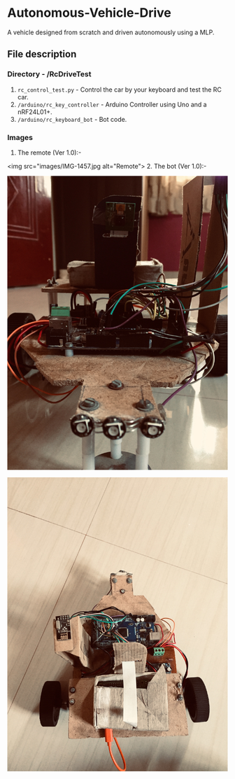 # Autonomous-Vehicle-Drive
A vehicle designed from scratch and driven autonomously using a MLP.

## File description

### Directory - /RcDriveTest

1. `rc_control_test.py` - Control the car by your keyboard and test the RC car.
2. `/arduino/rc_key_controller` - Arduino Controller using Uno and a nRF24L01+.
3. `/arduino/rc_keyboard_bot` - Bot code.

### Images 

1. The remote (Ver 1.0):- 

<img src="images/IMG-1457.jpg alt="Remote">
2. The bot (Ver 1.0):-

![bot](https://github.com/pranav6670/Autonomous-Vehicle-Drive/blob/master/images/IMG-1461.jpg?raw=true)

![bot1](https://github.com/pranav6670/Autonomous-Vehicle-Drive/blob/master/images/IMG-1468.jpg?raw=true)
